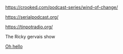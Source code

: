https://crooked.com/podcast-series/wind-of-change/

https://serialpodcast.org/

https://tinpotradio.org/

The Ricky gervais show

[Oh hello](https://feeds.simplecast.com/qbJ_5R_R)





